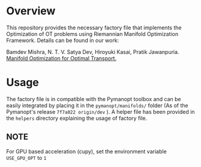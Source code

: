 # Overview

This repository provides the necessary factory file that implements the Optimization of OT problems using Riemannian Manifold Optimization Framework.
Details can be found in our work:

Bamdev Mishra, N. T. V. Satya Dev, Hiroyuki Kasai, Pratik Jawanpuria. [Manifold Optimization for Optimal Transport.](https://arxiv.org/abs/2103.00902)

# Usage

The factory file is in compatible with the Pymanopt toolbox and can be easily integrated by placing it in the `pymanopt/manifolds/` folder (As of the Pymanopt's release `7f7a022 origin/dev` ). A helper file has been provided in the `helpers` directory explaining the usage of factory file.

## NOTE

For GPU based acceleration (cupy), set the environment variable `USE_GPU_OPT` to `1`
